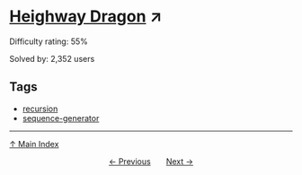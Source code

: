 # [Heighway Dragon](https://projecteuler.net/problem=220) ↗️

Difficulty rating: 55%

Solved by: 2,352 users
## Tags

- [recursion](../tags/recursion.md)
- [sequence-generator](../tags/sequence-generator.md)



---

[↑ Main Index](../README.md)


<div align=center><a href='219.md'>← Previous</a> &nbsp;&nbsp; &nbsp;&nbsp;  <a href='221.md'>Next →</a></div>
